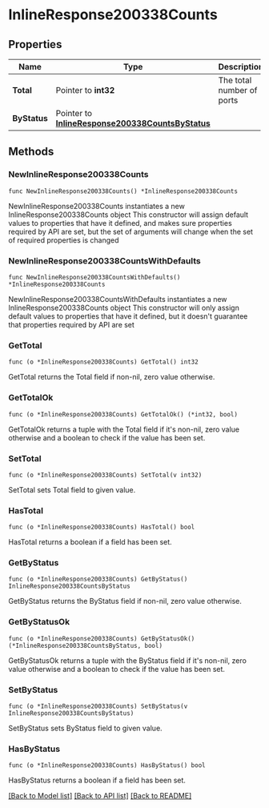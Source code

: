 # InlineResponse200338Counts

## Properties

Name | Type | Description | Notes
------------ | ------------- | ------------- | -------------
**Total** | Pointer to **int32** | The total number of ports | [optional] 
**ByStatus** | Pointer to [**InlineResponse200338CountsByStatus**](InlineResponse200338CountsByStatus.md) |  | [optional] 

## Methods

### NewInlineResponse200338Counts

`func NewInlineResponse200338Counts() *InlineResponse200338Counts`

NewInlineResponse200338Counts instantiates a new InlineResponse200338Counts object
This constructor will assign default values to properties that have it defined,
and makes sure properties required by API are set, but the set of arguments
will change when the set of required properties is changed

### NewInlineResponse200338CountsWithDefaults

`func NewInlineResponse200338CountsWithDefaults() *InlineResponse200338Counts`

NewInlineResponse200338CountsWithDefaults instantiates a new InlineResponse200338Counts object
This constructor will only assign default values to properties that have it defined,
but it doesn't guarantee that properties required by API are set

### GetTotal

`func (o *InlineResponse200338Counts) GetTotal() int32`

GetTotal returns the Total field if non-nil, zero value otherwise.

### GetTotalOk

`func (o *InlineResponse200338Counts) GetTotalOk() (*int32, bool)`

GetTotalOk returns a tuple with the Total field if it's non-nil, zero value otherwise
and a boolean to check if the value has been set.

### SetTotal

`func (o *InlineResponse200338Counts) SetTotal(v int32)`

SetTotal sets Total field to given value.

### HasTotal

`func (o *InlineResponse200338Counts) HasTotal() bool`

HasTotal returns a boolean if a field has been set.

### GetByStatus

`func (o *InlineResponse200338Counts) GetByStatus() InlineResponse200338CountsByStatus`

GetByStatus returns the ByStatus field if non-nil, zero value otherwise.

### GetByStatusOk

`func (o *InlineResponse200338Counts) GetByStatusOk() (*InlineResponse200338CountsByStatus, bool)`

GetByStatusOk returns a tuple with the ByStatus field if it's non-nil, zero value otherwise
and a boolean to check if the value has been set.

### SetByStatus

`func (o *InlineResponse200338Counts) SetByStatus(v InlineResponse200338CountsByStatus)`

SetByStatus sets ByStatus field to given value.

### HasByStatus

`func (o *InlineResponse200338Counts) HasByStatus() bool`

HasByStatus returns a boolean if a field has been set.


[[Back to Model list]](../README.md#documentation-for-models) [[Back to API list]](../README.md#documentation-for-api-endpoints) [[Back to README]](../README.md)


